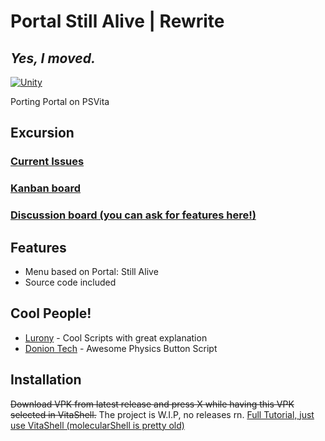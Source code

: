 # Portal Still Alive | Rewrite
## _Yes, I moved._

[![Unity](https://i.ibb.co/J27ccwJ/d-Txp-Pi9l-Df-thumb-1.png)](https://unity.com/)

Porting Portal on PSVita 

## Excursion
### [Current Issues](https://github.com/BurAndBY/PortalRewrite/issues)
### [Kanban board](https://github.com/BurAndBY/PortalRewrite/projects/2)
### [Discussion board (you can ask for features here!)](https://github.com/BurAndBY/PortalRewrite/discussions)
## Features

- Menu based on Portal: Still Alive 
- Source code included


## Cool People!



- [Lurony](https://github.com/UnityTutorialsHD/Unity-Tutorial-Assets) - Cool Scripts with great explanation
- [Donion Tech](https://www.youtube.com/watch?v=fTtLY0JdVqk) - Awesome Physics Button Script

## Installation

~~Download VPK from latest release and press X while having this VPK selected in VitaShell.~~
The project is W.I.P, no releases rn.
[Full Tutorial, just use VitaShell (molecularShell is pretty old)](https://www.cfwaifu.com/vitashell/)
